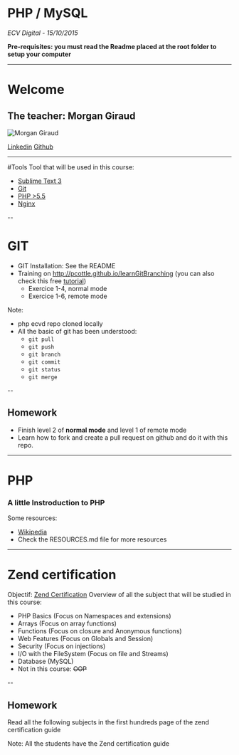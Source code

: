# PHP / MySQL
*ECV Digital - 15/10/2015*

**Pre-requisites: you must read the Readme placed at the root folder to setup your computer**

---
# Welcome 
## The teacher: Morgan Giraud
![Morgan Giraud](https://en.gravatar.com/userimage/27393472/35e00906a5a12cd6a66616944e8d5edf.png?size=200)

[Linkedin](https://fr.linkedin.com/in/morgangiraud)
[Github](https://github.com/morgangiraud)

---
#Tools
Tool that will be used in this course:
- [Sublime Text 3](http://www.sublimetext.com/3)
- [Git](https://git-scm.com/)
- [PHP >5.5](http://www.php.net/)
- [Nginx](http://nginx.org/)

--
# GIT
- GIT Installation: See the README
- Training on http://pcottle.github.io/learnGitBranching (you can also check this free [tutorial](https://try.github.io/))
    - Exercice 1-4, normal mode 
    - Exercice 1-6, remote mode

Note:
- php ecvd repo cloned locally
- All the basic of git has been understood:
  - `git pull`
  - `git push`
  - `git branch`
  - `git commit`
  - `git status`
  - `git merge`

--
## Homework
- Finish level 2 of **normal mode** and level 1 of remote mode
- Learn how to fork and create a pull request on github and do it with this repo.

---
# PHP
### A little Instroduction to PHP
Some resources:
- [Wikipedia](https://en.wikipedia.org/wiki/PHP)
- Check the RESOURCES.md file for more resources

---
# Zend certification
Objectif: [Zend Certification](http://www.zend.com/en/services/certification/php-5-certification)
Overview of all the subject that will be studied in this course:
   - PHP Basics (Focus on Namespaces and extensions) <!-- .element: class="fragment" -->
   - Arrays (Focus on array functions) <!-- .element: class="fragment" -->
   - Functions (Focus on closure and Anonymous functions) <!-- .element: class="fragment" -->
   - Web Features (Focus on Globals and Session) <!-- .element: class="fragment" -->
   - Security (Focus on injections) <!-- .element: class="fragment" -->
   - I/O with the FileSystem (Focus on file and Streams) <!-- .element: class="fragment" -->
   - Database (MySQL) <!-- .element: class="fragment" -->
   - Not in this course: <!-- .element: class="fragment" --> ~~OOP~~

--
## Homework
Read all the following subjects in the first hundreds page of the zend certification guide

Note: All the students have the Zend certification guide